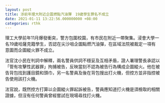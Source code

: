 ```yaml
---
layout: post
title: 涉前年理大附近企圖燃點汽油彈　19歲學生罪名不成立
date: 2021-01-11 13:22:56.000000000 +08:00
categories: rthk
---
```


理工大學前年11月爆發衝突，警方包圍校園，有市民在附近一帶聚集。浸會大學一名19歲哈薩克籍學生，否認在尖沙咀企圖點燃汽油彈，在區域法院被裁定一項有意圖而企圖縱火罪不成立。 

法官沈小民在判詞中解釋，兩名警員供詞不穩妥及互相矛盾，證人署理警長承認以「管有攻擊性武器罪」拘捕被告，反映當刻不認為被告行為構成企圖縱火。他在被告背包找到護目鏡和頭巾，另一名警員及後在背包搜出打火機，但控方並非指控被告使用該打火機。

法官說，既然控方打算以企圖縱火罪起訴被告，警員應知道打火機是須檢取的相關證據，但沒有任何警員曾經嘗試在現場尋找打火機。
